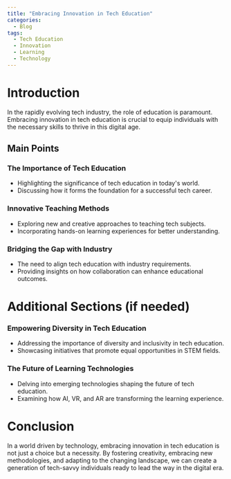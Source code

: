 ```yaml
---
title: "Embracing Innovation in Tech Education"
categories:
  - Blog
tags:
  - Tech Education
  - Innovation
  - Learning
  - Technology
---
```


# Introduction
In the rapidly evolving tech industry, the role of education is paramount. Embracing innovation in tech education is crucial to equip individuals with the necessary skills to thrive in this digital age.

## Main Points
### The Importance of Tech Education
- Highlighting the significance of tech education in today's world.
- Discussing how it forms the foundation for a successful tech career.

### Innovative Teaching Methods
- Exploring new and creative approaches to teaching tech subjects.
- Incorporating hands-on learning experiences for better understanding.

### Bridging the Gap with Industry
- The need to align tech education with industry requirements.
- Providing insights on how collaboration can enhance educational outcomes.

# Additional Sections (if needed)
### Empowering Diversity in Tech Education
- Addressing the importance of diversity and inclusivity in tech education.
- Showcasing initiatives that promote equal opportunities in STEM fields.

### The Future of Learning Technologies
- Delving into emerging technologies shaping the future of tech education.
- Examining how AI, VR, and AR are transforming the learning experience.

# Conclusion
In a world driven by technology, embracing innovation in tech education is not just a choice but a necessity. By fostering creativity, embracing new methodologies, and adapting to the changing landscape, we can create a generation of tech-savvy individuals ready to lead the way in the digital era.